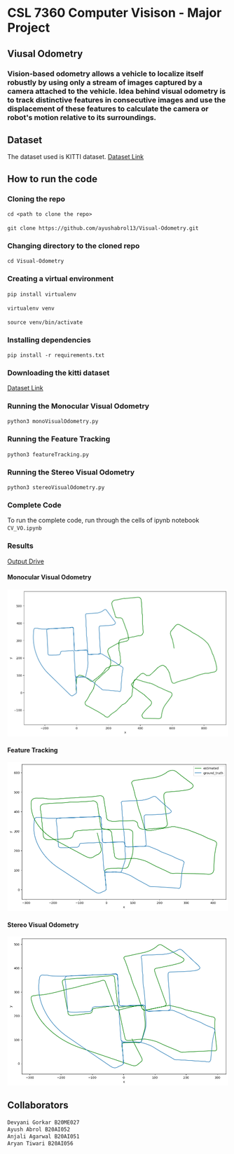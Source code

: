 # CSL 7360 Computer Visison - Major Project

## Viusal Odometry

### Vision-based odometry allows a vehicle to localize itself robustly by using only a stream of images captured by a camera attached to the vehicle. Idea behind visual odometry is to track distinctive features in consecutive images and use the displacement of these features to calculate the camera or robot's motion relative to its surroundings.

## Dataset

The dataset used is KITTI dataset.
[Dataset Link](https://drive.google.com/drive/folders/103QjSUZ5UyEwjXnV2Zo2xKfF8T-J_9jL?usp=sharing)

## How to run the code

### Cloning the repo

    cd <path to clone the repo>

    git clone https://github.com/ayushabrol13/Visual-Odometry.git

### Changing directory to the cloned repo

    cd Visual-Odometry

### Creating a virtual environment

    pip install virtualenv

    virtualenv venv

    source venv/bin/activate

### Installing dependencies

    pip install -r requirements.txt

### Downloading the kitti dataset

[Dataset Link](https://drive.google.com/drive/folders/103QjSUZ5UyEwjXnV2Zo2xKfF8T-J_9jL?usp=sharing)

### Running the Monocular Visual Odometry

    python3 monoVisualOdometry.py

### Running the Feature Tracking

    python3 featureTracking.py

### Running the Stereo Visual Odometry

    python3 stereoVisualOdometry.py

### Complete Code

To run the complete code, run through the cells of ipynb notebook `CV_VO.ipynb`

### Results

[Output Drive](https://drive.google.com/drive/folders/1SzVFBnQekg8YmkzxzHSUDCo32bzh1i9i?usp=sharing)

#### Monocular Visual Odometry

![image](./outputs/MonoVisual/output.png)

#### Feature Tracking

![image](./outputs/feature_tracking/output.png)

#### Stereo Visual Odometry

![image](./outputs/stereo/output.png)

## Collaborators

    Devyani Gorkar B20ME027
    Ayush Abrol B20AI052
    Anjali Agarwal B20AI051
    Aryan Tiwari B20AI056
